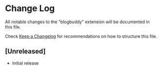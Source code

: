 # Change Log

All notable changes to the "blogbuddy" extension will be documented in this file.

Check [Keep a Changelog](http://keepachangelog.com/) for recommendations on how to structure this file.

## [Unreleased]

- Initial release